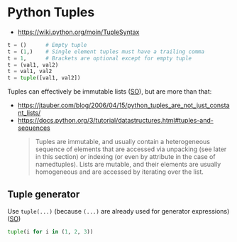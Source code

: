 # Python Tuples

* <https://wiki.python.org/moin/TupleSyntax>

```python
t = ()      # Empty tuple
t = (1,)    # Single element tuples must have a trailing comma
t = 1,      # Brackets are optional except for empty tuple
t = (val1, val2)
t = val1, val2
t = tuple([val1, val2])
```

Tuples can effectively be immutable lists ([SO](https://stackoverflow.com/a/11142398/125246)), but are more than that:
* <https://jtauber.com/blog/2006/04/15/python_tuples_are_not_just_constant_lists/>
* <https://docs.python.org/3/tutorial/datastructures.html#tuples-and-sequences>
    > Tuples are immutable, and usually contain a heterogeneous sequence of elements that are accessed via unpacking (see later in this section) or indexing (or even by attribute in the case of namedtuples). Lists are mutable, and their elements are usually homogeneous and are accessed by iterating over the list.

## Tuple generator

Use `tuple(...)` (because `(...)` are already used for generator expressions) ([SO](https://stackoverflow.com/a/16940351/125246))

```python
tuple(i for i in (1, 2, 3))
```
                                                                      